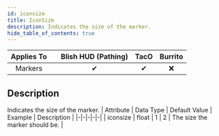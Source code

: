 ```yaml
---
id: iconsize
title: IconSize
description: Indicates the size of the marker.
hide_table_of_contents: true
---
```

| Applies To | | Blish HUD (Pathing) | TacO | Burrito |
|-|-|-|-|-|
| <center>Markers</center> | | <center>✔</center> | <center>✔</center> | <center>❌</center> |



## Description
Indicates the size of the marker.
| Attribute | Data Type | Default Value | Example | Description |
|-|-|-|-|-|
| iconsize | float | 1 | 2 | The size the marker should be. | 


